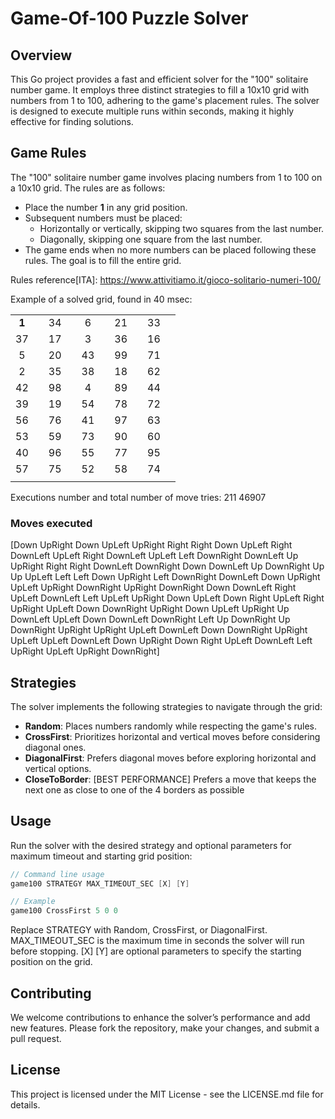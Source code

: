 # Game-Of-100 Puzzle Solver

## Overview
This Go project provides a fast and efficient solver for the "100" solitaire number game. It employs three distinct strategies to fill a 10x10 grid with numbers from 1 to 100, adhering to the game's placement rules. The solver is designed to execute multiple runs within seconds, making it highly effective for finding solutions.

## Game Rules
The "100" solitaire number game involves placing numbers from 1 to 100 on a 10x10 grid. The rules are as follows:
- Place the number **1** in any grid position.
- Subsequent numbers must be placed:
  - Horizontally or vertically, skipping two squares from the last number.
  - Diagonally, skipping one square from the last number.
- The game ends when no more numbers can be placed following these rules. The goal is to fill the entire grid.

Rules reference[ITA]: https://www.attivitiamo.it/gioco-solitario-numeri-100/

Example of a solved grid, found in 40 msec: 


|||||||||||
|:---:|:---:|:---:|:---:|:---:|:---:|:---:|:---:|:---:|:---:|
|**1**| | 34| |  6| | 21| | 33| |  7| | 22| | 32| |  8| | 23|
| 37| | 17| |  3| | 36| | 16| | 13| | 10| | 82| | 14| | 11|
|  5| | 20| | 43| | 99| | 71| | 88| | 45| | 24| | 69| | 31|
|  2| | 35| | 38| | 18| | 62| | 83| | 15| | 12| |  9| | 81|
| 42| | 98| |  4| | 89| | 44| |**100**| | 70| | 87| | 46| | 25|
| 39| | 19| | 54| | 78| | 72| | 91| | 61| | 80| | 68| | 30|
| 56| | 76| | 41| | 97| | 63| | 84| | 94| | 28| | 65| | 86|
| 53| | 59| | 73| | 90| | 60| | 79| | 67| | 50| | 47| | 26|
| 40| | 96| | 55| | 77| | 95| | 92| | 64| | 85| | 93| | 29|
| 57| | 75| | 52| | 58| | 74| | 51| | 48| | 27| | 66| | 49|
|||||||||||

Executions number and total number of move tries:  211 46907

### Moves executed
[Down UpRight Down UpLeft UpRight Right Right Down UpLeft Right DownLeft UpLeft Right DownLeft UpLeft Left DownRight DownLeft Up UpRight Right Right DownLeft DownRight Down DownLeft Up DownRight Up Up UpLeft Left Left Down UpRight Left DownRight DownLeft Down UpRight UpLeft UpRight DownRight UpRight DownRight Down DownLeft Right UpLeft DownLeft Left UpLeft UpRight Down UpLeft Down Right UpLeft Right UpRight UpLeft Down DownRight UpRight Down UpLeft UpRight Up DownLeft UpLeft Down DownLeft DownRight Left Up DownRight Up DownRight UpRight UpRight UpLeft DownLeft Down DownRight UpRight UpLeft UpLeft DownLeft Down UpRight Down Right UpLeft DownLeft Left UpRight UpLeft UpRight DownRight]

## Strategies
The solver implements the following strategies to navigate through the grid:
- **Random**: Places numbers randomly while respecting the game's rules.
- **CrossFirst**: Prioritizes horizontal and vertical moves before considering diagonal ones.
- **DiagonalFirst**: Prefers diagonal moves before exploring horizontal and vertical options.
- **CloseToBorder**: [BEST PERFORMANCE] Prefers a move that keeps the next one as close to one of the 4 borders as possible

## Usage
Run the solver with the desired strategy and optional parameters for maximum timeout and starting grid position:

```go
// Command line usage
game100 STRATEGY MAX_TIMEOUT_SEC [X] [Y]

// Example
game100 CrossFirst 5 0 0
```

Replace STRATEGY with Random, CrossFirst, or DiagonalFirst. MAX_TIMEOUT_SEC is the maximum time in seconds the solver will run before stopping. [X] [Y] are optional parameters to specify the starting position on the grid.


## Contributing
We welcome contributions to enhance the solver’s performance and add new features. Please fork the repository, make your changes, and submit a pull request.

## License
This project is licensed under the MIT License - see the LICENSE.md file for details.